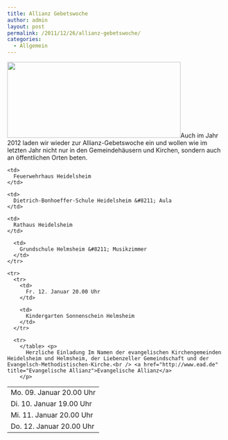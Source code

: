 ```yaml
---
title: Allianz Gebetswoche
author: admin
layout: post
permalink: /2011/12/26/allianz-gebetswoche/
categories:
  - Allgemein
---
```

[<img class="alignleft size-full wp-image-688" title="Logo_EAD" src="http://www.ekg-heidelsheim.de/wp-content/uploads/2011/12/Logo_EAD.jpeg" alt="" width="400" height="175" />][1]Auch im Jahr 2012 laden wir wieder zur Allianz-Gebetswoche ein und wollen wie im letzten Jahr nicht nur in den Gemeindehäusern und Kirchen, sondern auch an öffentlichen Orten beten.

<table>
  <tr>
    <td>
      Mo. 09. Januar 20.00 Uhr
    </td>
    
    <td>
      Feuerwehrhaus Heidelsheim
    </td>
  </tr>
  
  <tr>
    <td>
      Di. 10. Januar 19.00 Uhr
    </td>
    
    <td>
      Dietrich-Bonhoeffer-Schule Heidelsheim &#8211; Aula
    </td>
  </tr>
  
  <tr>
    <td>
      Mi. 11. Januar 20.00 Uhr
    </td>
    
    <td>
      Rathaus Heidelsheim
    </td>
  </tr>
  
  <tr>
    <tr>
      <td>
        Do. 12. Januar 20.00 Uhr
      </td>
      
      <td>
        Grundschule Helmsheim &#8211; Musikzimmer
      </td>
    </tr>
    
    <tr>
      <tr>
        <td>
          Fr. 12. Januar 20.00 Uhr
        </td>
        
        <td>
          Kindergarten Sonnenschein Helmsheim
        </td>
      </tr>
      
      <tr>
        </table> <p>
          Herzliche Einladung Im Namen der evangelischen Kirchengemeinden Heidelsheim und Helmsheim, der Liebenzeller Gemeindschaft und der Evangelsch-Methodistischen-Kirche.<br /> <a href="http://www.ead.de" title="Evangelische Allianz">Evangelische Allianz</a>
        </p>

 [1]: http://www.ekg-heidelsheim.de/wp-content/uploads/2011/12/Logo_EAD.jpeg